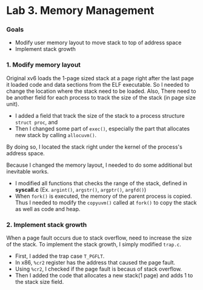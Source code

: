 # Lab 3. Memory Management

### Goals

- Modify user memory layout to move stack to top of address space
- Implement stack growth

### 1. Modify memory layout

Original xv6 loads the 1-page sized stack at a page right after the last page it loaded code and data sections from the ELF executable. So I needed to change the location where the stack need to be loaded. Also, There need to be another field for each process to track the size of the stack (in page size unit).

- I added a field that track the size of the stack to a process structure `struct proc`, and
- Then I changed some part of `exec()`, especially the part that allocates new stack by calling `allocuvm()`.

By doing so, I located the stack right under the kernel of the process's address space.

Because I changed the memory layout, I needed to do some additional but inevitable works.

- I modified all functions that checks the range of the stack, defined in **syscall.c** (Ex. `argint()`, `argstr()`, `argptr()`, `argfd()`)
- When `fork()` is executed, the memory of the parent process is copied. Thus I needed to modify the `copyuvm()` called at `fork()` to copy the stack as well as code and heap.


### 2. Implement stack growth

When a page fault occurs due to stack overflow, need to increase the size of the stack. To implement the stack growth, I simply modified `trap.c`.

- First, I added the trap case `T_PGFLT`.
- In x86, `%cr2` register has the address that caused the page fault.
- Using `%cr2`, I checked if the page fault is becaus of stack overflow.
- Then I added the code that allocates a new stack(1 page) and adds 1 to the stack size field.

